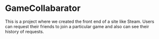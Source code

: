 # GameCollabarator

This is a project where we created the front end of a site like Steam. Users can request their friends to join a particular game and also can see their history of requests.
